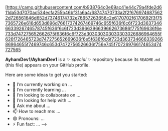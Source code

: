 [https://camo.githubusercontent.com/b938764c0e69ac41e44c79a4fde2d611da53d7070ac534ecfa255b46bf31a6a4/68747470733a2f2f6769746875622d726561646d652d73746174732e76657263656c2e6170702f6170692f3f757365726e616d653d696d76617374267469746c655f636f6c6f723d36373466633926746578745f636f6c6f723d3966396639662673686f775f69636f6e733d747275652662675f636f6c6f723d303030303030303026686964655f626f726465723d747275652669636f6e5f636f6c6f723d36373466633926686964655f7469746c653d7472756526636f756e745f707269766174653d74727565

**AyhamDev1/AyhamDev1** is a ✨ _special_ ✨ repository because its `README.md` (this file) appears on your GitHub profile.

Here are some ideas to get you started:

- 🔭 I’m currently working on ...
- 🌱 I’m currently learning ...
- 👯 I’m looking to collaborate on ...
- 🤔 I’m looking for help with ...
- 💬 Ask me about ...
- 📫 How to reach me: ...
- 😄 Pronouns: ...
- ⚡ Fun fact: ...
-->
